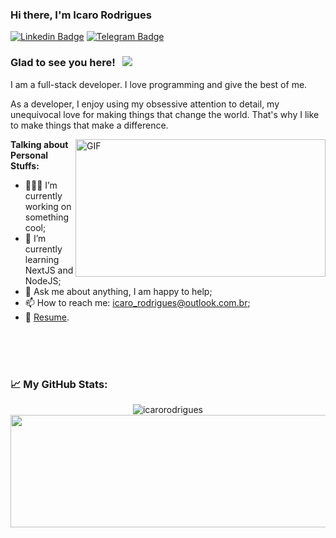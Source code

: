 ### Hi there, I'm Icaro Rodrigues

[![Linkedin Badge](https://img.shields.io/badge/-LinkedIn-0e76a8?style=flat-square&logo=Linkedin&logoColor=white)](https://www.linkedin.com/in/icarorodriguescerqueira/)
[![Telegram Badge](https://img.shields.io/badge/-Telegram-0088cc?style=flat-square&logo=Telegram&logoColor=white)](https://t.me/lcaroRodrigues)

### Glad to see you here! &nbsp; ![](https://visitor-badge.glitch.me/badge?page_id=IcaroRodrigues.IcaroRodrigues)

I am a full-stack developer. I love programming and give the best of me.

As a developer, I enjoy using my obsessive attention to detail, my unequivocal love for making things that change the world. That's why I like to make things that make a difference.

  <img align="right" alt="GIF" src="https://github.com/abhisheknaiidu/abhisheknaiidu/blob/master/code.gif?raw=true" width="400" height="220" />
  

**Talking about Personal Stuffs:**

- 👨🏻‍💻 I’m currently working on something cool;
- 🚀 I’m currently learning NextJS and NodeJS;
- 💬 Ask me about anything, I am happy to help;
- 📫 How to reach me: icaro_rodrigues@outlook.com.br;
- 📝 [Resume](https://cutt.ly/hlEZzHo).

</br>
</br>
</br>

### 📈 **My GitHub Stats:**

<p>
  <p align="center"> <img src="https://github-readme-stats.vercel.app/api?username=IcaroRodrigues&show_icons=true&theme=gotham" alt="icarorodrigues" />
  <img height="180em" width="700em" src="https://github-readme-stats.vercel.app/api/top-langs/?username=IcaroRodrigues&exclude_repo=KNN-Image-Classification&show_icons=true&hide_border=true&layout=compact&langs_count=8&theme=gotham"/>
</p>

